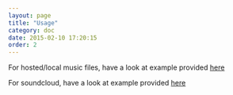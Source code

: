 ```yaml
---
layout: page
title: "Usage"
category: doc
date: 2015-02-10 17:20:15
order: 2
---
```


For hosted/local music files, have a look at example provided [here](https://github.com/perminder-klair/angular-soundmanager2/tree/master/examples)

For soundcloud, have a look at example provided [here](https://github.com/perminder-klair/angular-soundmanager2/tree/master/example-soundcloud)